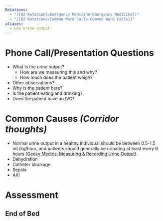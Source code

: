 ```yaml
---
Rotations:
  - "[[02 Rotations/Emergency Medicine|Emergency Medicine]]"
  - "[[02 Rotations/Common Ward Calls|Common Ward Calls]]"
aliases:
  - Low urine output
---
```

# Phone Call/Presentation Questions
- What is the urine output?
	- How are we measuring this and why?
	- How much does the patient weigh?
- Other observations?
- Why is the patient here?
- Is the patient eating and drinking?
- Does the patient have an IVC?
# Common Causes *(Corridor thoughts)*
- Normal urine output in a healthy individual should be between 0.5-1.5 mL/kg/hour, and patients should generally be urinating at least every 6 hours ([Geeky Medics: Measuring & Recording Urine Output](https://geekymedics.com/measuring-recording-urine-output/#:~:text=Calculating%20the%20rate%20of%20urine%20output&text=Normal%20urine%20output%20in%20a,at%20least%20every%206%20hours.)).
- Dehydration
- Catheter blockage
- Sepsis
- AKI
# Assessment
## End of Bed
